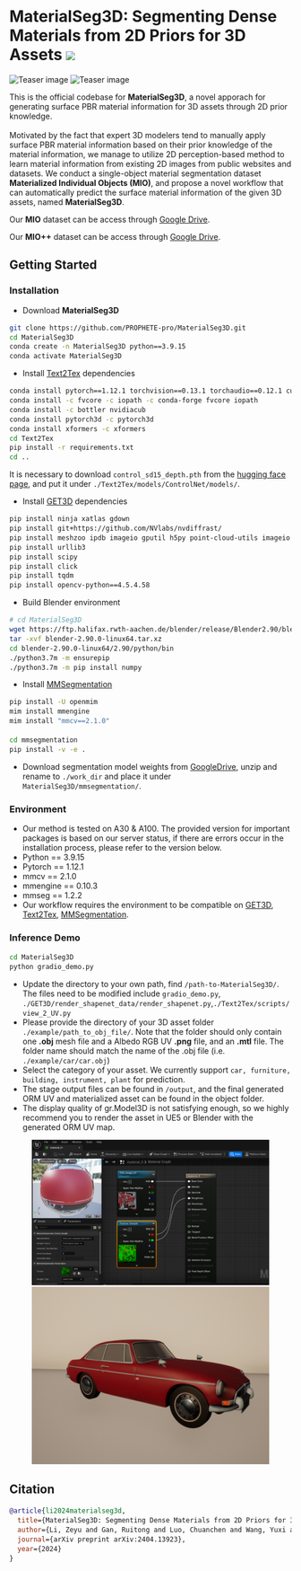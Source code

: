 # MaterialSeg3D: Segmenting Dense Materials from 2D Priors for 3D Assets <a href="https://arxiv.org/abs/2404.13923"><img src="https://img.shields.io/badge/Arxiv-2404.13923-B31B1B.svg"></a>

![Teaser image](./figure/teaser.jpg)
![Teaser image](./figure/compare.jpg)

This is the official codebase for **MaterialSeg3D**, a novel apporach for generating surface PBR material information for 3D assets through 2D prior knowledge.
<br><br>
Motivated by the fact that expert 3D modelers tend to manually apply surface PBR material information based on their prior knowledge of the material information, we manage to utilize 2D perception-based method to learn material information from existing 2D images from public websites and datasets. We conduct a single-object material segmentation dataset **Materialized Individual Objects (MIO)**, and propose a novel workflow that can automatically predict the surface material information of the given 3D assets, named **MaterialSeg3D**.

Our **MIO** dataset can be access through [Google Drive](https://drive.google.com/file/d/1wDJg7Rp4AYn1OAKvZONrKj62Jd2cdID0/view?usp=drive_link).

Our **MIO++** dataset can be access through [Google Drive](https://drive.google.com/file/d/1W1ci-SxvcO79kLw9wjQ2KGUPtDap8kKJ/view?usp=sharing).

## Getting Started

### Installation
- Download **MaterialSeg3D**
```sh
git clone https://github.com/PROPHETE-pro/MaterialSeg3D.git
cd MaterialSeg3D
conda create -n MaterialSeg3D python==3.9.15
conda activate MaterialSeg3D
```
- Install [Text2Tex](https://github.com/daveredrum/Text2Tex) dependencies
```sh
conda install pytorch==1.12.1 torchvision==0.13.1 torchaudio==0.12.1 cudatoolkit=11.3 -c pytorch
conda install -c fvcore -c iopath -c conda-forge fvcore iopath
conda install -c bottler nvidiacub
conda install pytorch3d -c pytorch3d
conda install xformers -c xformers
cd Text2Tex
pip install -r requirements.txt
cd ..
```
It is necessary to download `control_sd15_depth.pth` from the [hugging face page](https://huggingface.co/lllyasviel/ControlNet/tree/main/models), and put it under `./Text2Tex/models/ControlNet/models/`.
- Install [GET3D](https://github.com/nv-tlabs/GET3D/blob/master/install_get3d.sh) dependencies
```sh
pip install ninja xatlas gdown
pip install git+https://github.com/NVlabs/nvdiffrast/
pip install meshzoo ipdb imageio gputil h5py point-cloud-utils imageio imageio-ffmpeg==0.4.4 pyspng==0.1.0
pip install urllib3
pip install scipy
pip install click
pip install tqdm
pip install opencv-python==4.5.4.58
```
- Build Blender environment
```sh
# cd MaterialSeg3D
wget https://ftp.halifax.rwth-aachen.de/blender/release/Blender2.90/blender-2.90.0-linux64.tar.xz
tar -xvf blender-2.90.0-linux64.tar.xz
cd blender-2.90.0-linux64/2.90/python/bin
./python3.7m -m ensurepip
./python3.7m -m pip install numpy 
```
- Install [MMSegmentation](https://github.com/open-mmlab/mmsegmentation/blob/main/docs/en/get_started.md#installation)
```sh
pip install -U openmim
mim install mmengine
mim install "mmcv==2.1.0"

cd mmsegmentation
pip install -v -e .
```
- Download segmentation model weights from [GoogleDrive](https://drive.google.com/file/d/1R323ODbLvg1jjJ6cXoE364ZGyzFeZ_w0/view?usp=sharing), unzip and rename to `./work_dir` and place it under `MaterialSeg3D/mmsegmentation/`.

### Environment
- Our method is tested on A30 & A100. The provided version for important packages is based on our server status, if there are errors occur in the installation process, please refer to the version below. 
- Python == 3.9.15
- Pytorch == 1.12.1
- mmcv == 2.1.0
- mmengine == 0.10.3
- mmseg == 1.2.2
- Our workflow requires the environment to be compatible on [GET3D](https://github.com/nv-tlabs/GET3D), [Text2Tex](https://github.com/daveredrum/Text2Tex), [MMSegmentation](https://github.com/open-mmlab/mmsegmentation/tree/main).


### Inference Demo
```sh
cd MaterialSeg3D
python gradio_demo.py
```
- Update the directory to your own path, find `/path-to-MaterialSeg3D/`. The files need to be modified include `gradio_demo.py`, `./GET3D/render_shapenet_data/render_shapenet.py`,`./Text2Tex/scripts/view_2_UV.py`
- Please provide the directory of your 3D asset folder `./example/path_to_obj_file/`. Note that the folder should only contain one **.obj** mesh file and a Albedo RGB UV **.png** file, and an **.mtl** file. The folder name should match the name of the .obj file (i.e. `./example/car/car.obj`) 
- Select the category of your asset. We currently support `car, furniture, building, instrument, plant` for prediction.
- The stage output files can be found in `/output`, and the final generated ORM UV and materialized asset can be found in the object folder.
- The display quality of gr.Model3D is not satisfying enough, so we highly recommend you to render the asset in UE5 or Blender with the generated ORM UV map.
<figure class="half">
    <img src="./figure/material_ue.png">
    <img src="./figure/material_car.png">
</figure>


## Citation
```BibTeX
@article{li2024materialseg3d,
  title={MaterialSeg3D: Segmenting Dense Materials from 2D Priors for 3D Assets},
  author={Li, Zeyu and Gan, Ruitong and Luo, Chuanchen and Wang, Yuxi and Liu, Jiaheng and Zhang, Ziwei Zhu Man and Li, Qing and Yin, Xucheng and Zhang, Zhaoxiang and Peng, Junran},
  journal={arXiv preprint arXiv:2404.13923},
  year={2024}
}
```
